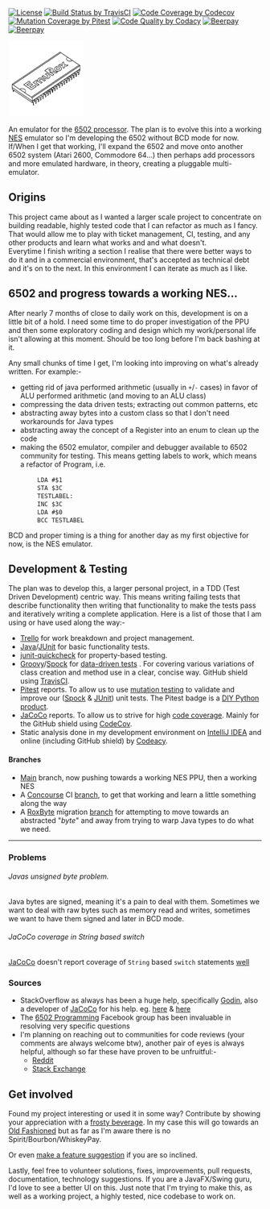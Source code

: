 [![License](https://img.shields.io/github/license/mashape/apistatus.svg?maxAge=2592000)](https://opensource.org/licenses/MIT) 
[![Build Status by TravisCI](https://travis-ci.org/rossdrew/emuRox.svg?branch=master)](https://travis-ci.org/rossdrew/emuRox)
[![Code Coverage by Codecov](https://codecov.io/gh/rossdrew/emuRox/branch/master/graph/badge.svg)](https://codecov.io/gh/rossdrew/emuRox)
[![Mutation Coverage by Pitest](http://rossdrew.pythonanywhere.com/shield)](http://rossdrew.pythonanywhere.com/report)
[![Code Quality by Codacy](https://api.codacy.com/project/badge/Grade/519fed1cf9c64216a0c9992eed25a36f)](https://www.codacy.com/app/rossdrew/emuRox?utm_source=github.com&amp;utm_medium=referral&amp;utm_content=rossdrew/emuRox&amp;utm_campaign=Badge_Grade)
[![Beerpay](https://beerpay.io/rossdrew/emuRox/badge.svg?style=beer-square)](https://beerpay.io/rossdrew/emuRox)
[![Beerpay](https://beerpay.io/rossdrew/emuRox/make-wish.svg?style=flat-square)](https://beerpay.io/rossdrew/emuRox?focus=wish)

<a href="http://sorensiebuhr.dk/">
 <img src="https://github.com/rossdrew/rossdrew.github.io/blob/master/src/img/EmuRox.png" data-canonical-src="https://github.com/rossdrew/rossdrew.github.io/blob/master/src/img/EmuRox.png" alt="EmuRox - Image by Søren Siebuhr" width="150" />
</a>

An emulator for the [6502 processor](https://en.wikipedia.org/wiki/MOS_Technology_6502).  The plan is to evolve this into a working [NES](https://en.wikipedia.org/wiki/Nintendo_Entertainment_System) emulator so I'm developing the 6502 without BCD mode for now.  If/When I get that working, I'll expand the 6502 and move onto another 6502 system (Atari 2600, Commodore 64...) then perhaps add processors and more emulated hardware, in theory, creating a pluggable multi-emulator.


## Origins
This project came about as I wanted a larger scale project to concentrate on building readable, highly tested code that I can refactor as much as I fancy.  That would allow me to play with ticket management, CI, testing, and any other products and learn what works and and what doesn't.  
Everytime I finish writing a section I realise that there were better ways to do it and in a commercial environment, that's accepted as technical debt and it's on to the next.  In this environment I can iterate as much as I like.

## 6502 and progress towards a working NES...

After nearly 7 months of close to daily work on this, development is on a little bit of a hold.  I need some time to do proper investigation of the PPU and then some exploratory coding and design which my work/personal life isn't allowing at this moment. Should be too long before I'm back bashing at it.

Any small chunks of time I get, I'm looking into improving on what's already written.  For example:-
 
  - getting rid of java performed arithmetic (usually in `+`/`-` cases) in favor of ALU performed arithmetic (and moving to an ALU class)
  - compressing the data driven tests;  extracting out common patterns, etc
  - abstracting away bytes into a custom class so that I don't need workarounds for Java types
  - abstracting away the concept of a Register into an enum to clean up the code
  - making the 6502 emulator, compiler and debugger available to 6502 community for testing.  This means getting labels to work, which means a refactor of Program, i.e.
                                                                                                                                                                   
```6502 Assembly
        LDA #$1
        STA $3C
        TESTLABEL:
        INC $3C
        LDA #$0
        BCC TESTLABEL
```
  
BCD and proper timing is a thing for another day as my first objective for now, is the NES emulator.

## Development & Testing

 The plan was to develop this, a larger personal project, in a TDD (Test Driven Development) centric way.  This means writing failing tests that describe functionality then writing that functionality to make the tests pass and iteratively writing a complete application.
 Here is a list of those that I am using or have used along the way:-
 
 - [Trello](https://trello.com/b/ZWcFxEu3/emurox) for work breakdown and project management.
 - [Java](https://www.java.com/)/[JUnit](http://junit.org/junit4/) for basic functionality tests.  
 - [junit-quickcheck](https://www.google.co.uk/url?sa=t&rct=j&q=&esrc=s&source=web&cd=1&cad=rja&uact=8&ved=0ahUKEwjq4-PF-aPSAhWHDsAKHV17BCIQFggaMAA&url=https%3A%2F%2Fgithub.com%2Fpholser%2Fjunit-quickcheck&usg=AFQjCNE37M0yEi68OG8Hr7y1MDoJwcLOaQ&sig2=AUpnbmKM5Sk9efhw1r-bKw&bvm=bv.147448319,d.d2s) for property-based testing.
 - [Groovy](http://www.groovy-lang.org/)/[Spock](http://spockframework.org/) for [data-driven tests](https://en.wikipedia.org/wiki/Data-driven_testing) .  For covering various variations of class creation and method use in a clear, concise way.  GitHub shield using [TravisCI](https://travis-ci.org/).
 - [Pitest](http://pitest.org/) reports. To allow us to use [mutation testing](https://en.wikipedia.org/wiki/Mutation_testing) to validate and improve our ([Spock](http://spockframework.org/) & [JUnit](http://junit.org/junit4/)) unit tests.  The Pitest badge is a [DIY Python product](https://rossdrew.github.io//pitest-ci/).
 - [JaCoCo](http://www.eclemma.org/jacoco/) reports. To allow us to strive for high [code coverage](https://en.wikipedia.org/wiki/Code_coverage).  Mainly for the GitHub shield using [CodeCov](https://codecov.io). 
 - Static analysis done in my development environment on [IntelliJ IDEA](https://www.jetbrains.com/idea/) and online (including GitHub shield) by [Codeacy](https://www.codacy.com/). 

 
#### Branches

 - [Main](https://github.com/rossdrew/emuRox/commits/master) branch, now pushing towards a working NES PPU, then a working NES
 - A [Concourse](https://concourse.ci/) CI [branch](https://github.com/rossdrew/emuRox/commits/concourse-ci), to get that working and learn a little something along the way
 - A [RoxByte](https://github.com/rossdrew/emuRox/blob/migration-roxbyte/src/main/java/com/rox/emu/env/RoxByte.java) migration [branch](https://github.com/rossdrew/emuRox/tree/migration-roxbyte) for attempting to move towards an abstracted "_byte_" and away from trying to warp Java types to do what we need.

-----

### Problems

###### Javas unsigned byte problem. 
 Java bytes are signed, meaning it's a pain to deal with them.  Sometimes we want to deal with raw bytes such as memory read and writes, sometimes we want to have them signed and later in BCD mode.
###### JaCoCo coverage in String based switch 
 [JaCoCo](http://www.eclemma.org/jacoco/) doesn't report coverage of `String` based `switch` statements [well](http://stackoverflow.com/questions/42642840/why-is-jacoco-not-covering-my-switch-statements)
 
### Sources
 - StackOverflow as always has been a huge help, specifically [Godin](http://stackoverflow.com/users/244993/godin), also a developer of [JaCoCo](http://www.eclemma.org/jacoco/) for his help.  eg. [here](http://stackoverflow.com/questions/42642840/why-is-jacoco-not-covering-my-switch-statements) & [here](http://stackoverflow.com/questions/41652981/why-does-jacoco-ignore-myspock-tests-yet-sees-my-junit-tests) 
 - The [6502 Programming](https://www.facebook.com/groups/6502CPU/) Facebook group has been invaluable in resolving very specific questions 
 - I'm planning on reaching out to communities for code reviews (your comments are always welcome btw), another pair of eyes is always helpful, although so far these have proven to be unfruitful:-
    - [Reddit](https://www.reddit.com/r/reviewmycode/comments/5oorz1/java_6502_emulator/)
    - [Stack Exchange](http://codereview.stackexchange.com/questions/154600/op-code-decoding-in-an-emulator) 
 

## Get involved 
Found my project interesting or used it in some way?  Contribute by showing your appreciation with a [frosty beverage](https://beerpay.io/rossdrew/emuRox).  In my case this will go towards an [Old Fashioned](https://www.instagram.com/p/BUzyDHOAzkI/?taken-by=ross_drew) but as far as I'm aware there is no Spirit/Bourbon/WhiskeyPay.
  
Or even [make a feature suggestion](https://beerpay.io/rossdrew/emuRox?focus=wish) if you are so inclined.

Lastly, feel free to volunteer solutions, fixes, improvements, pull requests, documentation, technology suggestions.  If you are a JavaFX/Swing guru, I'd love to see a better UI on this.  Just note that I'm trying to make this, as well as a working project, a highly tested, nice codebase to work on.
